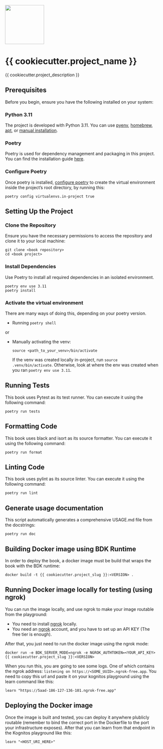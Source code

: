 <img src="src/{{ cookiecutter.project_slug }}/data/icon.svg" width="128" height="128">

# {{ cookiecutter.project_name }}

{{ cookiecutter.project_description }}

## Prerequisites
Before you begin, ensure you have the following installed on your system:

### Python 3.11
The project is developed with Python 3.11. You can use [pyenv](https://github.com/pyenv/pyenv), [homebrew](https://formulae.brew.sh/formula/python@3.11), [apt](https://linuxcapable.com/how-to-install-python-3-11-on-ubuntu-linux/), or [manual installation](https://www.python.org/downloads/).
 
### Poetry
Poetry is used for dependency management and packaging in this project. You can find the installation guide [here](https://python-poetry.org/docs/).

### Configure Poetry
Once poetry is installed, [configure poetry](https://python-poetry.org/docs/configuration/#virtualenvsin-project) to create the virtual environment inside the project’s root directory, by running this:

```Text CLI
poetry config virtualenvs.in-project true
```

## Setting Up the Project

### Clone the Repository
Ensure you have the necessary permissions to access the repository and clone it to your local machine:

```shell
git clone <book repository>
cd <book project>
```

### Install Dependencies
Use Poetry to install all required dependencies in an isolated environment.

```shell
poetry env use 3.11
poetry install
```

### Activate the virtual environment

There are many ways of doing this, depending on your poetry version.

- Running `poetry shell`

or

- Manually activating the venv:
  ```
  source <path_to_your_venv>/bin/activate
  ```
    If the venv was created locally in-project, run `source .venv/bin/activate`. Otherwise, look at where the env was created when you ran `poetry env use 3.11`.

## Running Tests
This book uses Pytest as its test runner. You can execute it using the following command:

```shell
poetry run tests
```

## Formatting Code
This book uses black and isort as its source formatter. You can execute it using the following command:

```shell
poetry run format
```

## Linting Code
This book uses pylint as its source linter. You can execute it using the following command:

```shell
poetry run lint
```

## Generate usage documentation
This script automatically generates a comprehensive USAGE.md file from the docstrings:

```shell
poetry run doc
```

## Building Docker image using BDK Runtime
In order to deploy the book, a docker image must be build that wraps the book with the BDK runtime:

```shell
docker build -t {{ cookiecutter.project_slug }}:<VERSION> .
```

## Running Docker image locally for testing (using ngrok)
You can run the image locally, and use ngrok to make your image routable from the playground:

- You need to install [ngrok](https://ngrok.com/) locally.
- You need an [ngrok](https://ngrok.com/) account, and you have to set up an API KEY (The free tier is enough).

After that, you just need to run the docker image using the ngrok mode:

```shell
docker run -e BDK_SERVER_MODE=ngrok -e NGROK_AUTHTOKEN=<YOUR_API_KEY> {{ cookiecutter.project_slug }}:<VERSION>
```

When you run this, you are going to see some logs. One of which contains the ngrok address: `listening on https://<SOME_UUID>.ngrok-free.app`. You need to copy this url and paste it on your kognitos playground using the learn command like this:

```
learn "https://5aad-186-127-136-101.ngrok-free.app"
```

## Deploying the Docker image
Once the image is built and tested, you can deploy it anywhere plublicly routable (remember to bind the correct port in the Dockerfile to the port your infrastructure exposes). After that you can learn from that endpoint in the Kognitos playground like this:

```
learn "<HOST_URI_HERE>"
```

